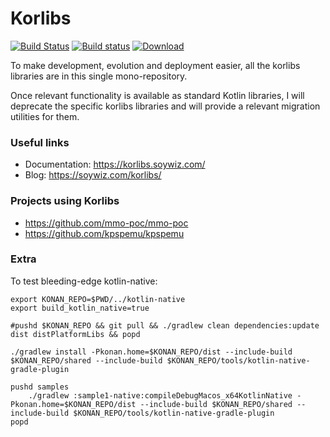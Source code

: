 Korlibs
=======

[![Build Status](https://travis-ci.org/korlibs/korlibs.svg?branch=master)](https://travis-ci.org/korlibs/korlibs)
[![Build status](https://ci.appveyor.com/api/projects/status/15m7n3axie8h812s?svg=true)](https://ci.appveyor.com/project/soywiz/korlibs)
[![Download]([https://api.bintray.com/packages/soywiz/soywiz/korlibs/images/download.svg)](https://bintray.com/soywiz/soywiz/korlibs/_latestVersion)

To make development, evolution and deployment easier, all the korlibs libraries are in this single mono-repository.

Once relevant functionality is available as standard Kotlin libraries, I will deprecate the specific korlibs libraries
and will provide a relevant migration utilities for them.

### Useful links

* Documentation: <https://korlibs.soywiz.com/>
* Blog: <https://soywiz.com/korlibs/>

### Projects using Korlibs

* <https://github.com/mmo-poc/mmo-poc>
* <https://github.com/kpspemu/kpspemu>

### Extra

To test bleeding-edge kotlin-native:

```
export KONAN_REPO=$PWD/../kotlin-native
export build_kotlin_native=true

#pushd $KONAN_REPO && git pull && ./gradlew clean dependencies:update dist distPlatformLibs && popd

./gradlew install -Pkonan.home=$KONAN_REPO/dist --include-build $KONAN_REPO/shared --include-build $KONAN_REPO/tools/kotlin-native-gradle-plugin

pushd samples
	./gradlew :sample1-native:compileDebugMacos_x64KotlinNative -Pkonan.home=$KONAN_REPO/dist --include-build $KONAN_REPO/shared --include-build $KONAN_REPO/tools/kotlin-native-gradle-plugin
popd
```

